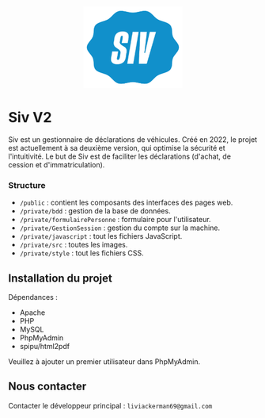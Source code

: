 <p align="center">
  <a href="https://github.com/Rayan-El-Manssouri/sivV2#readme">
    <img src="./private/src/logo2.png" alt="SivV2 logo" width="200" height="165">
  </a>
</p>


# Siv V2

Siv est un gestionnaire de déclarations de véhicules. 
Créé en 2022, le projet est actuellement à sa deuxième version, qui optimise la sécurité et l'intuitivité. 
Le but de Siv est de faciliter les déclarations (d'achat, de cession et d'immatriculation).

### Structure

- ```/public``` : contient les composants des interfaces des pages web.
- ```/private/bdd``` : gestion de la base de données.
- ```/private/formulairePersonne``` : formulaire pour l'utilisateur.
- ```/private/GestionSession``` : gestion du compte sur la machine.
- ```/private/javascript``` : tout les fichiers JavaScript.
- ```/private/src``` : toutes les images.
- ```/private/style``` : tout les fichiers CSS.


## Installation du projet

Dépendances :
- Apache
- PHP
- MySQL
- PhpMyAdmin
- spipu/html2pdf

Veuillez à ajouter un premier utilisateur dans PhpMyAdmin.


## Nous contacter

Contacter le développeur principal : ```liviackerman69@gmail.com```

